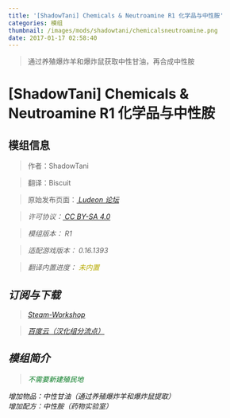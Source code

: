 ```yaml
---
title: '[ShadowTani] Chemicals & Neutroamine R1 化学品与中性胺'
categories: 模组
thumbnail: /images/mods/shadowtani/chemicalsneutroamine.png
date: 2017-01-17 02:58:40
---
```


> 通过养殖爆炸羊和爆炸鼠获取中性甘油，再合成中性胺

<!--more-->

# [ShadowTani] Chemicals & Neutroamine R1 化学品与中性胺

## 模组信息

> 作者：ShadowTani

> 翻译：Biscuit

> 原始发布页面：<a href="https://ludeon.com/forums/index.php?topic=26108.0"><i class="fa fa-link" aria-hidden="true" /> Ludeon 论坛</a>

> 许可协议：<a href="https://creativecommons.org/licenses/by-sa/4.0/" ><i class="fa fa-balance-scale" aria-hidden="true" /> CC BY-SA 4.0</a>

> 模组版本：<i class="fa fa-puzzle-piece" aria-hidden="true"> R1</i>

> 适配游戏版本：<i class="fa fa-tag" aria-hidden="true"> 0.16.1393</i>

> 翻译内置进度：<i class="fa fa-exclamation-circle" aria-hidden="true" title="未内置，请从汉化组分流点下载" style="color:#b7aa00"> 未内置</i>
<!--<i class="fa fa-check-circle" aria-hidden="true" title="翻译已内置于原作者的模组，可直接从Steam创意工坊订阅" style="color:#097c25"> 已内置</i>-->

## 订阅与下载

> <a href="http://steamcommunity.com/sharedfiles/filedetails/?id=765351437"><i class="fa fa-steam-square" aria-hidden="true" /> Steam-Workshop</a>

> <a href="http://pan.baidu.com/s/1miuLjDm"><i class="fa fa-paw" aria-hidden="true" /> 百度云（汉化组分流点）</a>

## 模组简介

> <i class="fa fa-check-circle" aria-hidden="true" style="color:#097c25"> 不需要新建殖民地</i>

增加物品：中性甘油（通过养殖爆炸羊和爆炸鼠提取）  
增加配方：中性胺（药物实验室）